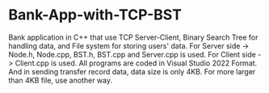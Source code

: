 # Bank-App-with-TCP-BST
Bank application in C++ that use TCP Server-Client, Binary Search Tree for handling data, and File system for storing users' data.
For Server side -> Node.h, Node.cpp, BST.h, BST.cpp and Server.cpp is used.
For Client side -> Client.cpp is used.
All programs are coded in Visual Studio 2022 Format.
And in sending transfer record data, data size is only 4KB.
For more larger than 4KB file, use another way.
